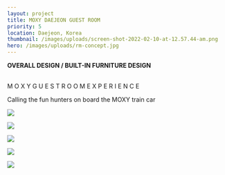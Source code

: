 ```yaml
---
layout: project
title: MOXY DAEJEON GUEST ROOM
priority: 5
location: Daejeon, Korea
thumbnail: /images/uploads/screen-shot-2022-02-10-at-12.57.44-am.png
hero: /images/uploads/rm-concept.jpg
---
```

**OVERALL DESIGN / BUILT-IN FURNITURE DESIGN**

\
M O X Y   G U E S T R O O M   E X P E R I E N C E

Calling the fun hunters on board the MOXY train car

![](/images/uploads/screen-shot-2022-02-10-at-12.57.44-am.png)

![](/images/uploads/screen-shot-2022-02-10-at-12.58.20-am.jpg)

![](/images/uploads/screen-shot-2022-02-10-at-1.00.37-am.jpg)

![](/images/uploads/twin-room.jpg)

![](/images/uploads/screen-shot-2022-02-10-at-12.58.05-am.jpg)